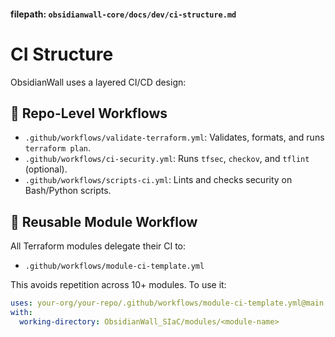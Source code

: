 
#### filepath: `obsidianwall-core/docs/dev/ci-structure.md`


# CI Structure

ObsidianWall uses a layered CI/CD design:

## 🧱 Repo-Level Workflows

- `.github/workflows/validate-terraform.yml`: Validates, formats, and runs `terraform plan`.
- `.github/workflows/ci-security.yml`: Runs `tfsec`, `checkov`, and `tflint` (optional).
- `.github/workflows/scripts-ci.yml`: Lints and checks security on Bash/Python scripts.

## 🔁 Reusable Module Workflow

All Terraform modules delegate their CI to:
- `.github/workflows/module-ci-template.yml`

This avoids repetition across 10+ modules. To use it:

```yaml
uses: your-org/your-repo/.github/workflows/module-ci-template.yml@main
with:
  working-directory: ObsidianWall_SIaC/modules/<module-name>

